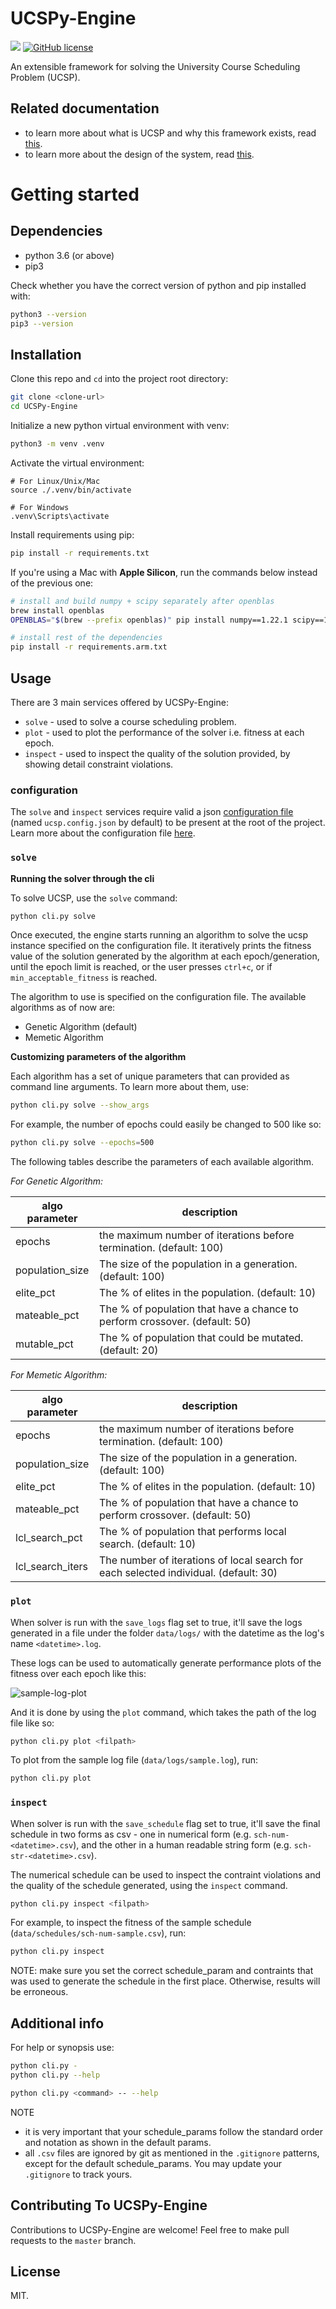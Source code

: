 # UCSPy-Engine

![](https://travis-ci.com/AluBhorta/UCSPy-Engine.svg?branch=master) [![GitHub license](https://img.shields.io/badge/license-MIT-blue.svg)](https://github.com/AluBhorta/UCSPy-Engine/blob/master/LICENSE)

An extensible framework for solving the University Course Scheduling Problem (UCSP).

## Related documentation

- to learn more about what is UCSP and why this framework exists, read [this](docs/about_ucsp.md).
- to learn more about the design of the system, read [this](docs/design.md).

# Getting started

## Dependencies

- python 3.6 (or above)
- pip3

Check whether you have the correct version of python and pip installed with:

```bash
python3 --version
pip3 --version
```

## Installation

Clone this repo and `cd` into the project root directory:

```bash
git clone <clone-url>
cd UCSPy-Engine
```

Initialize a new python virtual environment with venv:

```bash
python3 -m venv .venv
```

Activate the virtual environment:

```
# For Linux/Unix/Mac
source ./.venv/bin/activate

# For Windows
.venv\Scripts\activate
```

Install requirements using pip:

```bash
pip install -r requirements.txt
```

If you're using a Mac with **Apple Silicon**, run the commands below instead of the previous one:

```bash
# install and build numpy + scipy separately after openblas
brew install openblas
OPENBLAS="$(brew --prefix openblas)" pip install numpy==1.22.1 scipy==1.7.3

# install rest of the dependencies
pip install -r requirements.arm.txt
```

## Usage

There are 3 main services offered by UCSPy-Engine:

- `solve` - used to solve a course scheduling problem.
- `plot` - used to plot the performance of the solver i.e. fitness at each epoch.
- `inspect` - used to inspect the quality of the solution provided, by showing detail constraint violations.

### configuration

The `solve` and `inspect` services require valid a json [configuration file](ucsp.config.json) (named `ucsp.config.json` by default) to be present at the root of the project. Learn more about the configuration file [here](docs/configuration.md).

### `solve`

**Running the solver through the cli**

To solve UCSP, use the `solve` command:

```bash
python cli.py solve
```

Once executed, the engine starts running an algorithm to solve the ucsp instance specified on the configuration file. It iteratively prints the fitness value of the solution generated by the algorithm at each epoch/generation, until the epoch limit is reached, or the user presses `ctrl+c`, or if `min_acceptable_fitness` is reached.

The algorithm to use is specified on the configuration file. The available algorithms as of now are:

- Genetic Algorithm (default)
- Memetic Algorithm

**Customizing parameters of the algorithm**

Each algorithm has a set of unique parameters that can provided as command line arguments. To learn more about them, use:

```bash
python cli.py solve --show_args
```

For example, the number of epochs could easily be changed to 500 like so:

```bash
python cli.py solve --epochs=500
```

The following tables describe the parameters of each available algorithm.

*For Genetic Algorithm:*

| algo parameter  | description                                                                |
| --------------- | -------------------------------------------------------------------------- |
| epochs          | the maximum number of iterations before termination. (default: 100)        |
| population_size | The size of the population in a generation. (default: 100)                 |
| elite_pct       | The % of elites in the population. (default: 10)                           |
| mateable_pct    | The % of population that have a chance to perform crossover. (default: 50) |
| mutable_pct     | The % of population that could be mutated. (default: 20)                   |

*For Memetic Algorithm:*

| algo parameter   | description                                                                          |
| ---------------- | ------------------------------------------------------------------------------------ |
| epochs           | the maximum number of iterations before termination. (default: 100)                  |
| population_size  | The size of the population in a generation. (default: 100)                           |
| elite_pct        | The % of elites in the population. (default: 10)                                     |
| mateable_pct     | The % of population that have a chance to perform crossover. (default: 50)           |
| lcl_search_pct   | The % of population that performs local search. (default: 10)                        |
| lcl_search_iters | The number of iterations of local search for each selected individual. (default: 30) |

### `plot`

When solver is run with the `save_logs` flag set to true, it'll save the logs generated in a file under the folder `data/logs/` with the datetime as the log's name `<datetime>.log`.

These logs can be used to automatically generate performance plots of the fitness over each epoch like this:

![sample-log-plot](data/img/sample-log-plot.png)

And it is done by using the `plot` command, which takes the path of the log file like so:

```bash
python cli.py plot <filpath>
```

To plot from the sample log file (`data/logs/sample.log`), run:

```bash
python cli.py plot
```

### `inspect`

When solver is run with the `save_schedule` flag set to true, it'll save the final schedule in two forms as csv - one in numerical form (e.g. `sch-num-<datetime>.csv`), and the other in a human readable string form (e.g. `sch-str-<datetime>.csv`).

The numerical schedule can be used to inspect the contraint violations and the quality of the schedule generated, using the `inspect` command.

```bash
python cli.py inspect <filpath>
```

For example, to inspect the fitness of the sample schedule (`data/schedules/sch-num-sample.csv`), run:

```bash
python cli.py inspect
```

NOTE: make sure you set the correct schedule_param and contraints that was used to generate the schedule in the first place. Otherwise, results will be erroneous.

## Additional info

For help or synopsis use:

```bash
python cli.py -
python cli.py --help

python cli.py <command> -- --help
```

NOTE

- it is very important that your schedule_params follow the standard order and notation as shown in the default params.
- all `.csv` files are ignored by git as mentioned in the `.gitignore` patterns, except for the default schedule_params. You may update your `.gitignore` to track yours.

## Contributing To UCSPy-Engine

Contributions to UCSPy-Engine are welcome! Feel free to make pull requests to the `master` branch.

## License

MIT.
